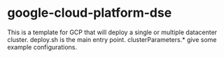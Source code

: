 # google-cloud-platform-dse

This is a template for GCP that will deploy a single or multiple datacenter cluster.  deploy.sh is the main entry point.  clusterParameters.* give some example configurations.
